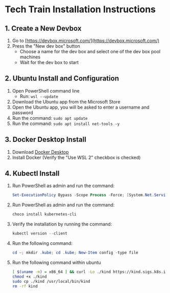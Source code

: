 # Tech Train Installation Instructions

## 1. Create a New Devbox
1. Go to [https://devbox.microsoft.com/](https://devbox.microsoft.com/)
2. Press the "New dev box" button
    - Choose a name for the dev box and select one of the dev box pool machines
    - Wait for the dev box to start

## 2. Ubuntu Install and Configuration
1. Open PowerShell command line
    - Run: `wsl --update`
2. Download the Ubuntu app from the Microsoft Store
3. Open the Ubuntu app, you will be asked to enter a username and password
4. Run the command: `sudo apt update`
5. Run the command: `sudo apt install net-tools -y`

## 3. Docker Desktop Install
1. Download [Docker Desktop](https://www.docker.com/products/docker-desktop)
2. Install Docker (Verify the "Use WSL 2" checkbox is checked)

## 4. Kubectl Install
1. Run PowerShell as admin and run the command:
   ```powershell
   Set-ExecutionPolicy Bypass -Scope Process -Force; [System.Net.ServicePointManager]::SecurityProtocol = [System.Net.ServicePointManager]::SecurityProtocol -bor 3072; iex ((New-Object System.Net.WebClient).DownloadString('https://community.chocolatey.org/install.ps1'))
   ```
2. Run PowerShell as admin and run the command:
   ```powershell
   choco install kubernetes-cli
   ```
3. Verify the installation by running the command:
   ```powershell
   kubectl version --client
   ```
5. Run the following command:
    ```powershell
    cd ~; mkdir .kube; cd .kube; New-Item config -type file
    ```
6. Run the following command within ubuntu
   ```bash
   [ $(uname -m) = x86_64 ] && curl -Lo ./kind https://kind.sigs.k8s.io/dl/v0.20.0/kind-linux-amd64
   chmod +x ./kind
   sudo cp ./kind /usr/local/bin/kind
   rm -rf kind
   ```
